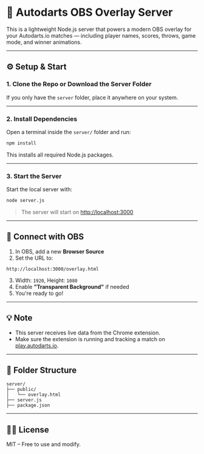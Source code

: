 # 🎯 Autodarts OBS Overlay Server

This is a lightweight Node.js server that powers a modern OBS overlay for your Autodarts.io matches — including player names, scores, throws, game mode, and winner animations.

---

## ⚙️ Setup & Start

### 1. Clone the Repo or Download the Server Folder

If you only have the `server` folder, place it anywhere on your system.

---

### 2. Install Dependencies

Open a terminal inside the `server/` folder and run:

```bash
npm install
```

This installs all required Node.js packages.

---

### 3. Start the Server

Start the local server with:

```bash
node server.js
```

> The server will start on [http://localhost:3000](http://localhost:3000)

---

## 🎥 Connect with OBS

1. In OBS, add a new **Browser Source**
2. Set the URL to:

```
http://localhost:3000/overlay.html
```

3. Width: `1920`, Height: `1080`  
4. Enable **"Transparent Background"** if needed  
5. You're ready to go!

---

## 💡 Note

- This server receives live data from the Chrome extension.
- Make sure the extension is running and tracking a match on [play.autodarts.io](https://play.autodarts.io).

---

## 📁 Folder Structure

```
server/
├── public/
│   └── overlay.html
├── server.js
├── package.json
```

---

## 🧑‍💻 License

MIT – Free to use and modify.

